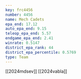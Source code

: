 ```yaml
---
key: frc4456
number: 4456
name: Mech Cadets
epa_end: 17.12
auto_epa_end: 9.15
teleop_epa_end: 5.57
endgame_epa_end: 2.41
winrate: 0.5147
district_epa_rank: 44
district_epa_percentile: 0.5769
type: Team
---
```

[[2024mdsev]]
[[2024vabla]]
